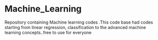 # Machine_Learning
Repository containing Machine learning codes .This code base had codes starting from linear regression, classification to the advanced machine learning concepts..free to use for everyone 
